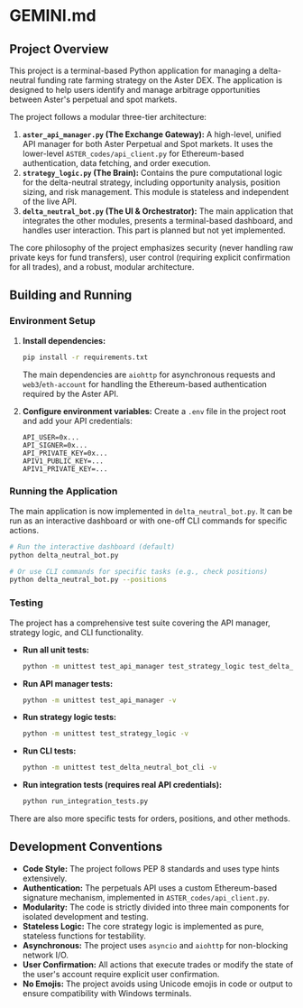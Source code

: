 # GEMINI.md

## Project Overview

This project is a terminal-based Python application for managing a delta-neutral funding rate farming strategy on the Aster DEX. The application is designed to help users identify and manage arbitrage opportunities between Aster's perpetual and spot markets.

The project follows a modular three-tier architecture:

1.  **`aster_api_manager.py` (The Exchange Gateway):** A high-level, unified API manager for both Aster Perpetual and Spot markets. It uses the lower-level `ASTER_codes/api_client.py` for Ethereum-based authentication, data fetching, and order execution.
2.  **`strategy_logic.py` (The Brain):** Contains the pure computational logic for the delta-neutral strategy, including opportunity analysis, position sizing, and risk management. This module is stateless and independent of the live API.
3.  **`delta_neutral_bot.py` (The UI & Orchestrator):** The main application that integrates the other modules, presents a terminal-based dashboard, and handles user interaction. This part is planned but not yet implemented.

The core philosophy of the project emphasizes security (never handling raw private keys for fund transfers), user control (requiring explicit confirmation for all trades), and a robust, modular architecture.

## Building and Running

### Environment Setup

1.  **Install dependencies:**
    ```bash
    pip install -r requirements.txt
    ```
    The main dependencies are `aiohttp` for asynchronous requests and `web3`/`eth-account` for handling the Ethereum-based authentication required by the Aster API.

2.  **Configure environment variables:**
    Create a `.env` file in the project root and add your API credentials:
    ```
    API_USER=0x...
    API_SIGNER=0x...
    API_PRIVATE_KEY=0x...
    APIV1_PUBLIC_KEY=...
    APIV1_PRIVATE_KEY=...
    ```

### Running the Application

The main application is now implemented in `delta_neutral_bot.py`. It can be run as an interactive dashboard or with one-off CLI commands for specific actions.

```bash
# Run the interactive dashboard (default)
python delta_neutral_bot.py

# Or use CLI commands for specific tasks (e.g., check positions)
python delta_neutral_bot.py --positions
```

### Testing

The project has a comprehensive test suite covering the API manager, strategy logic, and CLI functionality.

*   **Run all unit tests:**
    ```bash
    python -m unittest test_api_manager test_strategy_logic test_delta_neutral_bot_cli -v
    ```

*   **Run API manager tests:**
    ```bash
    python -m unittest test_api_manager -v
    ```

*   **Run strategy logic tests:**
    ```bash
    python -m unittest test_strategy_logic -v
    ```

*   **Run CLI tests:**
    ```bash
    python -m unittest test_delta_neutral_bot_cli -v
    ```

*   **Run integration tests (requires real API credentials):**
    ```bash
    python run_integration_tests.py
    ```
There are also more specific tests for orders, positions, and other methods.

## Development Conventions

*   **Code Style:** The project follows PEP 8 standards and uses type hints extensively.
*   **Authentication:** The perpetuals API uses a custom Ethereum-based signature mechanism, implemented in `ASTER_codes/api_client.py`.
*   **Modularity:** The code is strictly divided into three main components for isolated development and testing.
*   **Stateless Logic:** The core strategy logic is implemented as pure, stateless functions for testability.
*   **Asynchronous:** The project uses `asyncio` and `aiohttp` for non-blocking network I/O.
*   **User Confirmation:** All actions that execute trades or modify the state of the user's account require explicit user confirmation.
*   **No Emojis:** The project avoids using Unicode emojis in code or output to ensure compatibility with Windows terminals.
